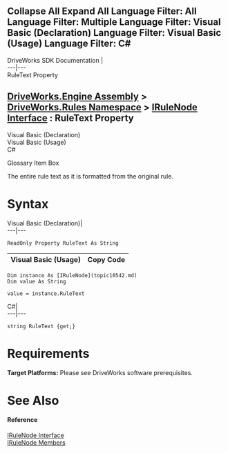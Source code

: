        

 Collapse All Expand All  Language Filter: All  Language Filter: Multiple  Language Filter: Visual Basic (Declaration) Language Filter: Visual Basic (Usage) Language Filter: C#  
---  
DriveWorks SDK Documentation  |   
---|---  
RuleText Property   
  
[DriveWorks.Engine Assembly](topic2156.md) > [DriveWorks.Rules Namespace](topic10510.md) > [IRuleNode Interface](topic10542.md) : RuleText Property  
---  
  
Visual Basic (Declaration)    
Visual Basic (Usage)    
C# 

Glossary Item Box

The entire rule text as it is formatted from the original rule. 

# Syntax

Visual Basic (Declaration)|   
---|---  
      
    
    ReadOnly Property RuleText As String  
  
Visual Basic (Usage)| Copy Code  
---|---  
      
    
    Dim instance As [IRuleNode](topic10542.md)
    Dim value As String
     
    value = instance.RuleText  
  
C#|   
---|---  
      
    
    string RuleText {get;}  
  
# Requirements

**Target Platforms:** Please see DriveWorks software prerequisites.

# See Also

#### Reference

[IRuleNode Interface](topic10542.md)   
[IRuleNode Members](topic10543.md)


